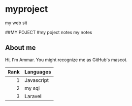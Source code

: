# myproject
my web sit

##MY POJECT
#my poject notes
my notes
## About me

Hi, I'm Ammar. You might recognize me as GitHub's mascot.

| Rank | Languages |
|-----:|-----------|
|     1| Javascript|
|     2| my sql    |
|     3| Laravel       |
